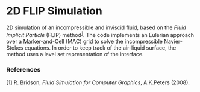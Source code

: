# 2D FLIP Simulation
2D simulation of an incompressible and inviscid fluid, based on the _Fluid Implicit Particle_ (FLIP) method<sup><a href="#1">1</a></sup>. The code implements an Eulerian approach over a Marker-and-Cell (MAC) grid to solve the incompressible Navier-Stokes equations. In order to keep track of the air-liquid surface, the method uses a level set representation of the interface.

### References
<span id="1">[1]</a> R. Bridson, _Fluid Simulation for Computer Graphics_, A.K.Peters (2008).

